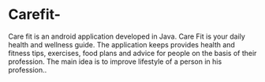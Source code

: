 # Carefit-
Care fit is an android application developed in Java. Care Fit  is your daily health and wellness guide. The application keeps provides health and fitness tips, exercises, food plans and advice for people on the basis of their profession. The main idea is to improve lifestyle of a person in his profession..
